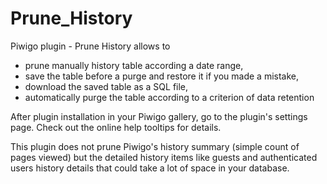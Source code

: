 # Prune_History
Piwigo plugin - Prune History allows to
- prune manually history table according a date range,
- save the table before a purge and restore it if you made a mistake,
- download the saved table as a SQL file,
- automatically purge the table according to a criterion of data retention

After plugin installation in your Piwigo gallery, go to the plugin's settings page. Check out the online help tooltips for details.

This plugin does not prune Piwigo's history summary (simple count of pages viewed) but the detailed history items like guests and authenticated users history details that could take a lot of space in your database.
